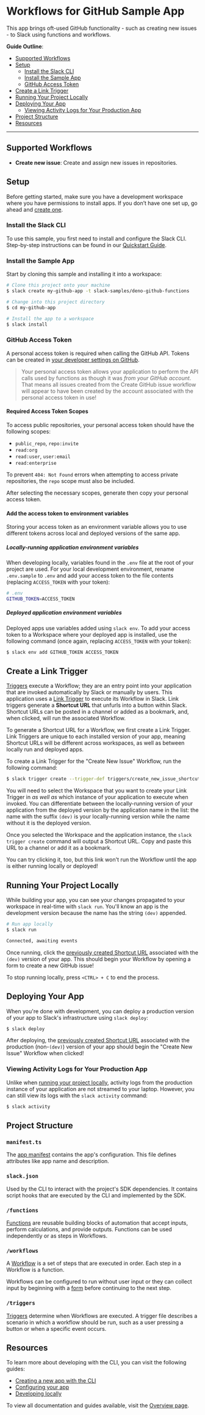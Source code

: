 # Workflows for GitHub Sample App

This app brings oft-used GitHub functionality - such as creating new issues - to
Slack using functions and workflows.

**Guide Outline**:

- [Supported Workflows](#supported-workflows)
- [Setup](#setup)
  - [Install the Slack CLI](#install-the-slack-cli)
  - [Install the Sample App](#install-the-sample-app)
  - [GitHub Access Token](#github-access-token)
- [Create a Link Trigger][create-trigger]
- [Running Your Project Locally][run-locally]
- [Deploying Your App](#deploying-your-app)
  - [Viewing Activity Logs for Your Production App](#viewing-activity-logs-for-your-production-app)
- [Project Structure](#project-structure)
- [Resources](#resources)

---

## Supported Workflows

- **Create new issue**: Create and assign new issues in repositories.

## Setup

Before getting started, make sure you have a development workspace where you
have permissions to install apps. If you don’t have one set up, go ahead and
[create one](https://slack.com/create).

### Install the Slack CLI

To use this sample, you first need to install and configure the Slack CLI.
Step-by-step instructions can be found in our
[Quickstart Guide](https://api.slack.com/future/quickstart).

### Install the Sample App

Start by cloning this sample and installing it into a workspace:

```zsh
# Clone this project onto your machine
$ slack create my-github-app -t slack-samples/deno-github-functions

# Change into this project directory
$ cd my-github-app

# Install the app to a workspace
$ slack install
```

### GitHub Access Token

A personal access token is required when calling the GitHub API. Tokens can be
created in
[your developer settings on GitHub](https://github.com/settings/tokens).

> Your personal access token allows your application to perform the API calls
> used by functions as though it was _from your GitHub account_. That means all
> issues created from the Create GitHub issue workflow will appear to have been
> created by the account associated with the personal access token in use!

#### Required Access Token Scopes

To access public repositories, your personal access token should have the
following scopes:

- `public_repo`, `repo:invite`
- `read:org`
- `read:user`, `user:email`
- `read:enterprise`

To prevent `404: Not Found` errors when attempting to access private
repositories, the `repo` scope must also be included.

After selecting the necessary scopes, generate then copy your personal access
token.

#### Add the access token to environment variables

<!-- TODO: This is the first mention of local vs. deployed versions of apps;
     do we need to introduce this concept earlier? can we use the term "dev app"
     rather than "locally-running"? since the app name has "(dev)" in it I
     think that's clearer? -->
Storing your access token as an environment variable allows you to use different
tokens across local and deployed versions of the same app.

##### Locally-running application environment variables

When developing locally, variables found in the `.env` file at the root of your
project are used. For your local development environment, rename `.env.sample`
to `.env` and add your access token to the file contents (replacing `ACCESS_TOKEN`
with your token):

```bash
# .env
GITHUB_TOKEN=ACCESS_TOKEN
```

##### Deployed application environment variables

Deployed apps use variables added using `slack env`. To add your access token to
a Workspace where your deployed app is installed, use the following command
(once again, replacing `ACCESS_TOKEN` with your token):

```zsh
$ slack env add GITHUB_TOKEN ACCESS_TOKEN
```

## Create a Link Trigger

[Triggers][triggers] execute a Workflow; they are an entry point into your
application that are invoked automatically by Slack or manually by users.
This application uses a [Link Trigger][link-triggers] to execute its Workflow
in Slack. Link triggers generate a **Shortcut URL** that unfurls into a button
within Slack. Shortcut URLs can be posted in a channel or added as a bookmark,
and, when clicked, will run the associated Workflow.

To generate a Shortcut URL for a Workflow, we first create a Link Trigger. Link
Triggers are unique to each installed version of your app, meaning Shortcut URLs
will be different across workspaces, as well as between locally run and deployed
apps.

To create a Link Trigger for the "Create New Issue" Workflow, run the following
command:

```zsh
$ slack trigger create --trigger-def triggers/create_new_issue_shortcut.ts
```

You will need to select the Workspace that you want to create your Link Trigger
in _as well as_ which instance of your application to execute when invoked. You
can differentiate between the locally-running version of your application from
the deployed version by the application name in the list: the name with the suffix
`(dev)` is your locally-running version while the name without it is the deployed
version.

Once you selected the Workspace and the application instance, the `slack trigger create`
command will output a Shortcut URL. Copy and paste this URL to a channel or add
it as a bookmark.

<!-- TODO: not entirely true... since the workflow starts with a builtin function (open form)
     it will seem to work just fine. the issue is that any custom app functions wont
     execute since those are not deployed or running locally... -->
You can try clicking it, too, but this link won't run the Workflow until the app
is either running locally or deployed!

## Running Your Project Locally

While building your app, you can see your changes propagated to your workspace
in real-time with `slack run`. You'll know an app is the development version
because the name has the string `(dev)` appended.

```zsh
# Run app locally
$ slack run

Connected, awaiting events
```

Once running, click the [previously created Shortcut URL][create-trigger] associated
with the `(dev)` version of your app. This should begin your Workflow by opening
a form to create a new GitHub issue!

To stop running locally, press `<CTRL> + C` to end the process.

## Deploying Your App

When you're done with development, you can deploy a production version of your app
to Slack's infrastructure using `slack deploy`:

```zsh
$ slack deploy
```

After deploying, the [previously created Shortcut URL][create-trigger] associated
with the production (non-`(dev)`) version of your app should begin the "Create New
Issue" Workflow when clicked!

### Viewing Activity Logs for Your Production App

Unlike when [running your project locally][run-locally], activity logs from the
production instance of your application are not streamed to your laptop. However,
you can still view its logs with the `slack activity` command:

```zsh
$ slack activity
```

## Project Structure

### `manifest.ts`

The [app manifest](https://api.slack.com/future/manifest) contains the app's
configuration. This file defines attributes like app name and description.

### `slack.json`

Used by the CLI to interact with the project's SDK dependencies. It contains
script hooks that are executed by the CLI and implemented by the SDK.

### `/functions`

[Functions](https://api.slack.com/future/functions) are reusable building blocks
of automation that accept inputs, perform calculations, and provide outputs.
Functions can be used independently or as steps in Workflows.

### `/workflows`

A [Workflow](https://api.slack.com/future/workflows) is a set of steps that are
executed in order. Each step in a Workflow is a function.

Workflows can be configured to run without user input or they can collect input
by beginning with a [form](https://api.slack.com/future/forms) before continuing
to the next step.

### `/triggers`

[Triggers][triggers] determine when Workflows are executed. A trigger file
describes a scenario in which a workflow should be run, such as a user pressing
a button or when a specific event occurs.

## Resources

To learn more about developing with the CLI, you can visit the following guides:

- [Creating a new app with the CLI](https://api.slack.com/future/create)
- [Configuring your app](https://api.slack.com/future/manifest)
- [Developing locally](https://api.slack.com/future/run)

To view all documentation and guides available, visit the
[Overview page](https://api.slack.com/future/overview).

[triggers]: https://api.slack.com/future/triggers
[link-triggers]: https://api.slack.com/future/triggers/link
[create-trigger]: #create-a-link-trigger
[run-locally]: #running-your-project-locally
